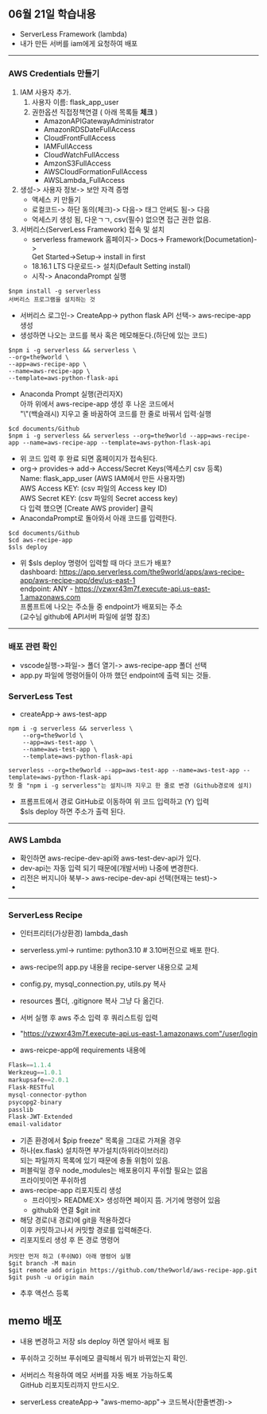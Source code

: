 ## 06월 21일 학습내용

- ServerLess Framework (lambda)
- 내가 만든 서버를 iam에게 요청하여 배포
---
### AWS Credentials 만들기
1. IAM 사용자 추가.
   1. 사용자 이름: flask_app_user
   2. 권한옵션 직접정책연결 ( 아래 목록들 **체크** )
      - AmazonAPIGatewayAdministrator
      - AmazonRDSDateFullAccess
      - CloudFrontFullAccess
      - IAMFullAccess
      - CloudWatchFullAccess
      - AmzonS3FullAccess
      - AWSCloudFormationFullAccess
      - AWSLambda_FullAccess
2. 생성-> 사용자 정보-> 보안 자격 증명
   - 액세스 키 만들기
   - 로컬코드-> 하단 동의(체크)-> 다음-> 태그 안써도 됨-> 다음
   - 억세스키 생성 됨, 다운ㄱㄱ, csv(필수) 없으면 접근 권한 없음.
3. 서버리스(ServerLess Framework) 접속 및 설치
   - serverless framework 홈페이지-> Docs-> Framework(Documetation)->  
Get Started->Setup-> install in first
   - 18.16.1 LTS 다운로드-> 설치(Default Setting install)
   - 시작-> AnacondaPrompt 실행
```
$npm install -g serverless 
서버리스 프로그램을 설치하는 것
```
   - 서버리스 로그인-> CreateApp-> python flask API 선택-> aws-recipe-app 생성
   - 생성하면 나오는 코드를 복사 혹은 메모해둔다.(하단에 있는 코드)  
```
$npm i -g serverless && serverless \
--org=the9world \
--app=aws-recipe-app \
--name=aws-recipe-app \
--template=aws-python-flask-api
```
   - Anaconda Prompt 실행(관리자X)  
아까 위에서 aws-recipe-app 생성 후 나온 코드에서  
"\\"(백슬래시) 지우고 줄 바꿈하여 코드를 한 줄로 바꿔서 입력·실행
   ```
   $cd documents/Github
   $npm i -g serverless && serverless --org=the9world --app=aws-recipe-app --name=aws-recipe-app --template=aws-python-flask-api
   ```
   - 위 코드 입력 후 완료 되면 홈페이지가 접속된다.
   - org-> provides-> add-> Access/Secret Keys(액세스키 csv 등록)  
Name: flask_app_user (AWS IAM에서 만든 사용자명)  
AWS Access KEY: (csv 파일의 Access key ID)  
AWS Secret KEY: (csv 파일의 Secret access key)  
다 입력 했으면 [Create AWS provider] 클릭
   - AnacondaPrompt로 돌아와서 아래 코드를 입력한다.
   ```
   $cd documents/Github
   $cd aws-recipe-app
   $sls deploy
   ```
   - 위 $sls deploy 명령어 입력할 때 마다 코드가 배포?  
dashboard: https://app.serverless.com/the9world/apps/aws-recipe-app/aws-recipe-app/dev/us-east-1  
endpoint: ANY - https://vzwxr43m7f.execute-api.us-east-1.amazonaws.com  
프롬프트에 나오는 주소들 중 endpoint가 배포되는 주소  
(교수님 github에 API서버 파일에 설명 참조)

---
### 배포 관련 확인
- vscode실행->파일-> 폴더 열기-> aws-recipe-app 폴더 선택
- app.py 파일에 명령어들이 아까 했던 endpoint에 출력 되는 것들.

### ServerLess Test
- createApp-> aws-test-app
```
npm i -g serverless && serverless \
    --org=the9world \
    --app=aws-test-app \
    --name=aws-test-app \
    --template=aws-python-flask-api

serverless --org=the9world --app=aws-test-app --name=aws-test-app --template=aws-python-flask-api
첫 줄 "npm i -g serverless"는 설치니까 지우고 한 줄로 변경 (Github경로에 설치)
```
- 프롬프트에서 경로 GitHub로 이동하여 위 코드 입력하고 (Y) 입력  
$sls deploy 하면 주소가 출력 된다.
---

### AWS Lambda
 - 확인하면 aws-recipe-dev-api와 aws-test-dev-api가 있다.
  - dev-api는 자동 입력 되기 때문에(개발서버) 나중에 변경한다.
  - 리전은 버지니아 북부-> aws-recipe-dev-api 선택(현재는 test)->  
  - 
---

### ServerLess Recipe
- 인터프리터(가상환경) lambda_dash
- serverless.yml-> runtime: python3.10 # 3.10버전으로 배포 한다.

- aws-recipe의 app.py 내용을 recipe-server 내용으로 교체
- config.py, mysql_connection.py, utils.py 복사
- resources 폴더, .gitignore 복사 그냥 다 옮긴다.
- 서버 실행 후 aws 주소 입력 후 쿼리스트링 입력
- "https://vzwxr43m7f.execute-api.us-east-1.amazonaws.com"/user/login

- aws-reicpe-app에 requirements 내용에
```python
Flask==1.1.4
Werkzeug==1.0.1
markupsafe==2.0.1
Flask-RESTful
mysql-connector-python
psycopg2-binary
passlib
Flask-JWT-Extended
email-validator
```
- 기존 환경에서 $pip freeze" 목록을 그대로 가져올 경우
- 하나(ex.flask) 설치하면 부가설치(하위라이브러리)  
되는 파일까지 목록에 있기 때문에 충돌 위험이 있음.
- 퍼블릭일 경우 node_modules는 배포용이지 푸쉬할 필요는 없음  
프라이빗이면 푸쉬하셈
- aws-recipe-app 리포지토리 생성
  - 프라이빗> README:X> 생성하면 페이지 뜸. 거기에 명령어 있음
  - github와 연결  $git init
- 해당 경로(내 경로)에 git을 적용하겠다  
이후 커밋하고나서 커밋할 경로를 입력해준다.
- 리포지토리 생성 후 뜬 경로 명령어
```
커밋만 먼저 하고 (푸쉬NO) 아래 명령어 실행
$git branch -M main
$git remote add origin https://github.com/the9world/aws-recipe-app.git
$git push -u origin main
```
- 추후 액션스 등록

## memo 배포
- 내용 변경하고 저장 sls deploy 하면 알아서 배포 됨
- 푸쉬하고 깃허브 푸쉬메모 클릭해서 뭐가 바뀌었는지 확인.
- 서버리스 적용하여 메모 서버를 자동 배포 가능하도록  
GitHub 리포지토리까지 만드시오.

- serverLess createApp-> "aws-memo-app"-> 코드복사(한줄변경)->